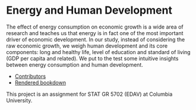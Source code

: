 # Energy and Human Development

The effect of energy consumption on economic growth is a wide area of research and teaches us that energy is in fact one of the most important driver of economic development. In our study, instead of considering the raw economic growth, we weigh human development and its core components: long and healthy life, level of education and standard of living (GDP per capita and related). We put to the test some intuitive insights between energy consumption and human development.

- [Contributors](https://github.com/anvdn/energyhumandevelopment/graphs/contributors)
- [Rendered bookdown](https://anvdn.github.io/energyhumandevelopment/)

This project is an assignment for STAT GR 5702 (EDAV) at Columbia University.
